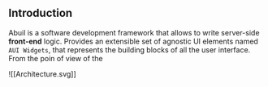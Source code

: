 ## Introduction
Abuil is a software development framework that allows to write server-side **front-end** logic. Provides an extensible set of agnostic UI elements named `AUI Widgets`, that represents the building blocks of all the user interface. From the poin of view of the 

![[Architecture.svg]]
